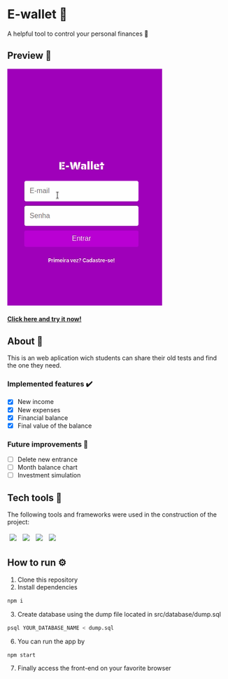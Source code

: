 # E-wallet 💸
A helpful tool to control your personal finances 🤑
## Preview 👀
![E-Wallet_preview](./src/assets/e-wallet.gif) 
#### [Click here and try it now!](https://ewallet-frontend-bfxrctsnu-jotabraga.vercel.app/)
## About 🔎
This is an web aplication wich students can share their old tests and find the one they need.
### Implemented features :heavy_check_mark:
- [x] New income
- [x] New expenses
- [x] Financial balance
- [x] Final value of the balance
### Future improvements 🔮
- [ ] Delete new entrance
- [ ] Month balance chart
- [ ] Investment simulation
## Tech tools 🔧
The following tools and frameworks were used in the construction of the project:<br>
<p>
  <img style='margin: 5px;' src='https://img.shields.io/badge/Node.js-339933?style=for-the-badge&logo=nodedotjs&logoColor=white'>
  <img style='margin: 5px;' src='https://img.shields.io/badge/Express.js-000000?style=for-the-badge&logo=express&logoColor=white'>
  <img style='margin: 5px;' src="https://img.shields.io/badge/PostgreSQL-316192?style=for-the-badge&logo=postgresql&logoColor=white"/>
  <img style='margin: 5px;' src='https://img.shields.io/badge/Jest-C21325?style=for-the-badge&logo=jest&logoColor=white'>
</p>

## How to run ⚙️

1. Clone this repository
2. Install dependencies
```bash
npm i
```
3. Create database using the dump file located in src/database/dump.sql
```bash
psql YOUR_DATABASE_NAME < dump.sql
```
6. You can run the app by
```bash
npm start
```
7. Finally access the front-end on your favorite browser 

